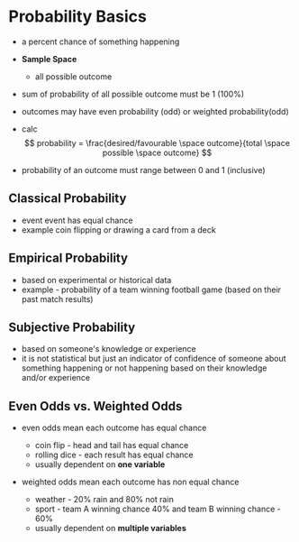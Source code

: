 # Probability Basics

* a percent chance of something happening
* **Sample Space**
  * all possible outcome
* sum of probability of all possible outcome must be 1 (100%)
* outcomes may have even probability (odd) or weighted probability(odd)

* calc
$$
    probability = \frac{desired/favourable \space outcome}{total \space possible \space outcome}
$$

* probability of an outcome must range between 0 and 1 (inclusive)

## Classical Probability

* event event has equal chance
* example coin flipping or drawing a card from a deck


## Empirical Probability

* based on experimental or historical data
* example - probability of a team winning football game (based on their past match results)


## Subjective Probability

* based on someone's knowledge or experience
* it is not statistical but just an indicator of confidence of someone about something happening or not happening based on their knowledge and/or experience

## Even Odds vs. Weighted Odds

* even odds mean each outcome has equal chance
  * coin flip - head and tail has equal chance
  * rolling dice - each result has equal chance
  * usually dependent on **one variable**

* weighted odds mean each outcome has non equal chance
  * weather - 20% rain and 80% not rain
  * sport - team A winning chance 40% and team B winning chance - 60%
  * usually dependent on **multiple variables**